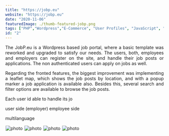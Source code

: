 ```yaml
---
title: "https://jobp.eu"
website: "https://jobp.eu"
date: "2020-11-06"
featuredImage: ./thumb-featured-jobp.png
tags: ["PHP","Wordpress","E-Commerce", "User Profiles", "JavaScript", "css", "Leaflet JS", "Multilanguage"]
id: "2"
---
```


<style>
  /* underline{}, green bold color{color}, center, justify, image border */
c{
  color: var(--accent-color);
  display: inline-block;
  font-weight: 700;
}
centered{
  text-align:center;
}
justify{
  text-align:justify;
}
    Img{
      border: solid 1px #fff;
    }
    Img:hover{
      border: solid 2px var(--accent-color);
    }
    
 </style>



<justify>

The JobP.eu is a Wordpress based job portal, where a basic template was reworked and upgraded to satisfy our needs. The users, both, employees and employers can register on the site, and handle their job posts or applications. The non authenticated users can apply on jobs as well.   

Regarding the fronted features, the biggest improvement was implementing a leaflet map, which shows the job posts by location, and with a popup marker a job application is available also. Besides this, several search and filter options are available to browse the job posts.  

Each user id able to handle its jo

  user side (employer)
  employee side 

multilanguage

</justify>







![photo](thumb-jobp-1.png)
![photo](thumb-jobp-2.png)
![photo](thumb-jobp-3.png)
![photo](thumb-jobp-4.png)